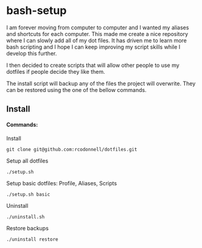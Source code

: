 # bash-setup

I am forever moving from computer to computer and I wanted my aliases and shortcuts for each computer.
This made me create a nice repository where I can slowly add all of my dot files.
It has driven me to learn more bash scripting and I hope I can keep improving my script skills while I develop this further.

I then decided to create scripts that will allow other people to use my dotfiles if people decide they like them.

The install script will backup any of the files the project will overwrite. They can be restored using the one of the bellow commands.

## Install

#### Commands:
Install
```
git clone git@github.com:rcodonnell/dotfiles.git
```
Setup all dotfiles
```
./setup.sh
```
Setup basic dotfiles: Profile, Aliases, Scripts
```
./setup.sh basic
```
Uninstall
```
./uninstall.sh
```
Restore backups
```
./uninstall restore
```
